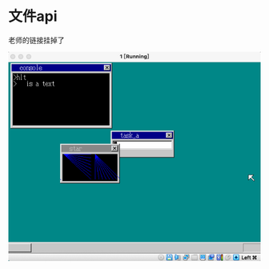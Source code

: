 # 文件api

老师的链接挂掉了

![](https://github.com/wdkang123/MyOperatingSystem/blob/main/images/60-img01.png?raw=true)